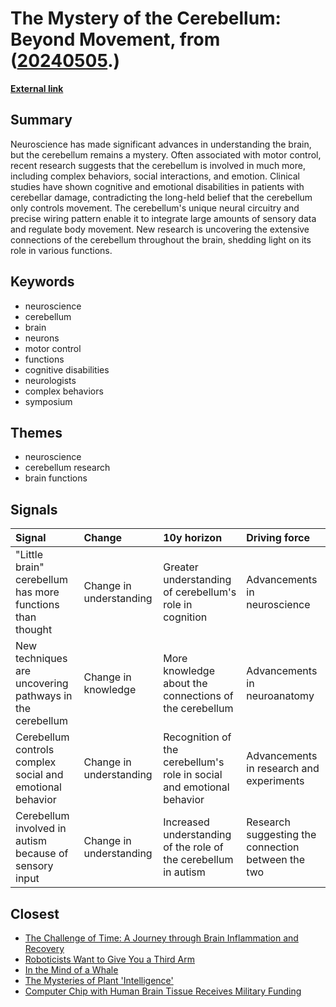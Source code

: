# __The Mystery of the Cerebellum: Beyond Movement__, from ([20240505](https://kghosh.substack.com/p/20240505).)

__[External link](https://www.wired.com/story/cerebellum-brain-movement-feelings/)__



## Summary

Neuroscience has made significant advances in understanding the brain, but the cerebellum remains a mystery. Often associated with motor control, recent research suggests that the cerebellum is involved in much more, including complex behaviors, social interactions, and emotion. Clinical studies have shown cognitive and emotional disabilities in patients with cerebellar damage, contradicting the long-held belief that the cerebellum only controls movement. The cerebellum's unique neural circuitry and precise wiring pattern enable it to integrate large amounts of sensory data and regulate body movement. New research is uncovering the extensive connections of the cerebellum throughout the brain, shedding light on its role in various functions.

## Keywords

* neuroscience
* cerebellum
* brain
* neurons
* motor control
* functions
* cognitive disabilities
* neurologists
* complex behaviors
* symposium

## Themes

* neuroscience
* cerebellum research
* brain functions

## Signals

| Signal                                                    | Change                  | 10y horizon                                                           | Driving force                                      |
|:----------------------------------------------------------|:------------------------|:----------------------------------------------------------------------|:---------------------------------------------------|
| "Little brain" cerebellum has more functions than thought | Change in understanding | Greater understanding of cerebellum's role in cognition               | Advancements in neuroscience                       |
| New techniques are uncovering pathways in the cerebellum  | Change in knowledge     | More knowledge about the connections of the cerebellum                | Advancements in neuroanatomy                       |
| Cerebellum controls complex social and emotional behavior | Change in understanding | Recognition of the cerebellum's role in social and emotional behavior | Advancements in research and experiments           |
| Cerebellum involved in autism because of sensory input    | Change in understanding | Increased understanding of the role of the cerebellum in autism       | Research suggesting the connection between the two |

## Closest

* [The Challenge of Time: A Journey through Brain Inflammation and Recovery](c7cd8debffd00db3905b4d70b56ea40e)
* [Roboticists Want to Give You a Third Arm](faad51d1f885af1db9dee5e5ce52b46e)
* [In the Mind of a Whale](3c308b42803a6ac89bd4b358b7d2899c)
* [The Mysteries of Plant 'Intelligence'](f74c8517506f8ed8387d0a7e38f56cbe)
* [Computer Chip with Human Brain Tissue Receives Military Funding](fcf584bddde6a0c4ccaf5ab8eadded1e)
